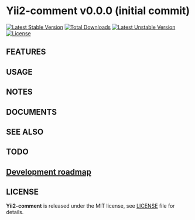 # Yii2-comment v0.0.0 (initial commit)

[![Latest Stable Version](https://poser.pugx.org/yongtiger/yii2-comment/v/stable)](https://packagist.org/packages/yongtiger/yii2-comment)
[![Total Downloads](https://poser.pugx.org/yongtiger/yii2-comment/downloads)](https://packagist.org/packages/yongtiger/yii2-comment) 
[![Latest Unstable Version](https://poser.pugx.org/yongtiger/yii2-comment/v/unstable)](https://packagist.org/packages/yongtiger/yii2-comment)
[![License](https://poser.pugx.org/yongtiger/yii2-comment/license)](https://packagist.org/packages/yongtiger/yii2-comment)


## FEATURES


## USAGE


## NOTES


## DOCUMENTS


## SEE ALSO


## TODO


## [Development roadmap](docs/development-roadmap.md)


## LICENSE 
**Yii2-comment** is released under the MIT license, see [LICENSE](https://opensource.org/licenses/MIT) file for details.
